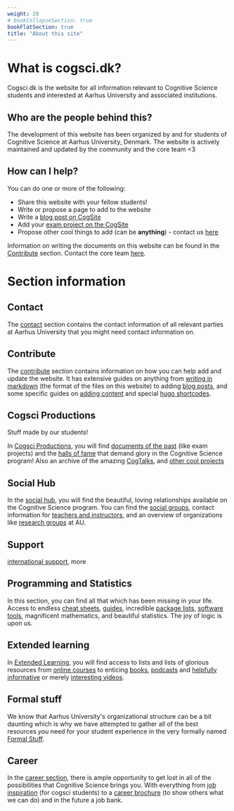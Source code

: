 ```yaml
---
weight: 20
# bookCollapseSection: true
bookFlatSection: true
title: "About this site"
---
```


# What is cogsci.dk?

Cogsci.dk is the website for all information relevant
to Cognitive Science students and interested at Aarhus University
and associated institutions.

## Who are the people behind this?

The development of this website has been organized
by and for students of Cognitive Science at Aarhus
University, Denmark. The website is actively maintained
and updated by the community and the core team <3

## How can I help?

You can do one or more of the following:

- Share this website with your fellow students!
- Write or propose a page to add to the website
- Write a [blog post on CogSite](docs/contribute/writing-a-blog-post)
- Add your [exam project on the CogSite](docs/contribute)
- Propose other cool things to add (can be **anything**) - contact us [here](docs/contact)

Information on writing the documents on this website
can be found in the [Contribute](docs/contribute) section.
Contact the core team [here](docs/contact).

# Section information

## Contact

The [contact](docs/contact/_index.md) section
contains the contact information of all relevant
parties at Aarhus University that you might need contact
information on. 

## Contribute

The [contribute](docs/contribute/_index.md) section contains
information on how you can help add and update the website.
It has extensive guides on anything from
[writing in markdown](docs/contribute/markdown.md)
(the format of the files on this website) to adding
[blog posts](docs/contribute/writing-a-blog-post.md), and some specific guides on [adding content](docs/contribute/adding-content) and special [hugo shortcodes](docs/contribute/shortcodes).

## Cogsci Productions

Stuff made by our students! 

In [Cogsci Productions](docs/cogsci-productions/_index.md), you will find
[documents of the past](docs/cogsci-productions/exam-projects.md)
(like exam projects) and the
[halls of fame](docs/cogsci-productions/student-publications.md)
that demand glory in the Cognitive Science program! Also an archive of the amazing [CogTalks](docs/cogsci-productions/cogtalks.md), and [other cool projects](docs/cogsci-productions/other-productions.md)

## Social Hub

In the [social hub](docs/social/_index.md), you will
find the beautiful, loving relationships available on the
Cognitive Science program. You can find the
[social groups](docs/social/social-groups.md), contact information for [teachers and instructors](docs/social/all-teachers.md), and an overview of organizations like [research groups](docs/social/au-environment.md) at AU.

## Support 

[international support](docs/support/international-support.md), more

## Programming and Statistics

In this section, you can find all that which has been missing
in your life. Access to endless
[cheat sheets](docs/programming-and-statistics/cheat-sheet.md), [guides](docs/programming-and-statistics/guides.md),
incredible [package lists](docs/programming-and-statistics/packages.md), [software tools](docs/programming-and-statistics/tools.md),
magnificent mathematics, and beautiful statistics. The joy of
logic is upon us.

## Extended learning

In [Extended Learning](docs/learning/_index.md),
you will find access to lists and lists of glorious resources
from [online courses](docs/learning/online-courses.md)
to enticing [books](docs/learning/books.md), [podcasts](docs/learning/podcasts.md) and
[helpfully informative](docs/learning/video-tutorial.md) or merely [interesting videos](docs/learning/video-talks.md).

## Formal stuff

We know that Aarhus University's organizational structure can
be a bit daunting which is why we have attempted to gather all
of the best resources _you_ need for your student experience in
the very formally named [Formal Stuff](docs/support/links/_index.md).

## Career

In the [career section](docs/careers/_index.md), there is ample
opportunity to get lost in all of the possibilities that
Cognitive Science brings you. With everything from
[job inspiration](docs/careers/job-inspiration.md) (for cogsci students) to a 
[career brochure](docs/careers/career-brochure.md) (to show others what we can do) and in the future a job bank.
